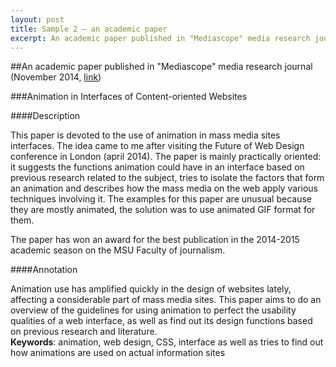 ```yaml
---
layout: post
title: Sample 2 — an academic paper
excerpt: An academic paper published in "Mediascope" media research journal
---
```


##An academic paper published in "Mediascope" media research journal (November 2014, [link](http://www.mediascope.ru/node/1618))

###Animation in Interfaces of Content-oriented Websites 

####Description

This paper is devoted to the use of animation in mass media sites interfaces. The idea came to me after visiting the Future of Web Design conference in London (april 2014). The paper is mainly practically oriented: it suggests the functions animation could have in an interface based on previous research related to the subject, tries to isolate the factors that form an animation and describes how the mass media on the web apply various techniques involving it. The examples for this paper are unusual because they are mostly animated, the solution was to use animated GIF format for them. 

The paper has won an award for the best publication in the 2014-2015 academic season on the MSU Faculty of journalism.

####Annotation

Animation use has amplified quickly in the design of websites lately, affecting a considerable part of mass media sites. This paper aims to do an overview of the guidelines for using animation to perfect the usability qualities of a web interface, as well as find out its design functions based on previous research and literature.  
**Keywords**: animation, web design, CSS, interface as well as tries to find out how animations are used on actual information sites